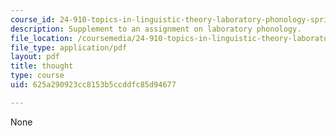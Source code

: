 ```yaml
---
course_id: 24-910-topics-in-linguistic-theory-laboratory-phonology-spring-2007
description: Supplement to an assignment on laboratory phonology.
file_location: /coursemedia/24-910-topics-in-linguistic-theory-laboratory-phonology-spring-2007/625a290923cc8153b5ccddfc85d94677_thought.pdf
file_type: application/pdf
layout: pdf
title: thought
type: course
uid: 625a290923cc8153b5ccddfc85d94677

---
```

None